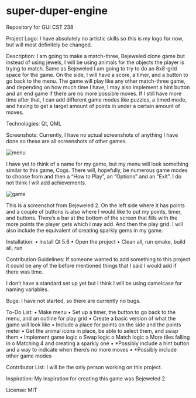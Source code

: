 # super-duper-engine
Repository for GUI CST 238

Project Logo: I have absolutely no artistic skills so this is my logo for now, but will most definitely be changed.

Description: I am going to make a match-three, Bejeweled clone game but instead of using jewels, I will be using animals for the objects the player is trying to match. Same as Bejeweled I am going to try to do an 8x8-grid space for the game. On the side, I will have a score, a timer, and a button to go back to the menu. The game will play like any other match-three game, and depending on how much time I have, I may also implement a hint button and an end game if there are no more possible moves. If I still have more time after that, I can add different game modes like puzzles, a timed mode, and having to get a target amount of points in under a certain amount of moves. 

Technologies: Qt, QML

Screenshots: Currently, I have no actual screenshots of anything I have done so these are all screenshots of other games. 

  ![menu](http://www.androidtapp.com/wp-content/uploads/2013/01/Cogs-Menu.png)

I have yet to think of a name for my game, but my menu will look something similar to this game, Cogs. There will, hopefully, be numerous game modes to choose from and then a “How to Play”, an “Options” and an “Exit”. I do not think I will add achievements. 

![game](http://www.pix123.com/gamesandcash//201601/Jan27/462466_bejeweled2xbla.jpg)

This is a screenshot from Bejeweled 2. On the left side where it has points and a couple of buttons is also where I would like to put my points, timer, and buttons. There’s a bar at the bottom of the screen that fills with the more points the player gets which I may add. And then the play grid. I will also include the equivalent of creating sparkly gems in my game. 

Installation:
•	Install Qt 5.6
•	Open the project
•	Clean all, run qmake, build all, run

Contribution Guidelines: If someone wanted to add something to this project it could be any of the before mentioned things that I said I would add if there was time.

I don’t have a standard set up yet but I think I will be using camelcase for naming variables.

Bugs: I have not started, so there are currently no bugs.

To-Do List:
•	Make menu
•	Set up a timer, the button to go back to the menu, and an outline for play grid
•	Create a basic version of what the game will look like
•	Include a place for points on the side and the points meter
•	Get the animal icons in place, be able to select them, and swap them
•	Implement game logic
  o	Swap logic
  o	Match logic
  o	More tiles falling in
  o	Matching 4 and creating a sparkly one
•	*Possibly include a hint button and a way to indicate when there’s no more moves
•	*Possibly include other game modes

Contributor List: I will be the only person working on this project.

Inspiration: My inspiration for creating this game was Bejeweled 2.

License: MIT
